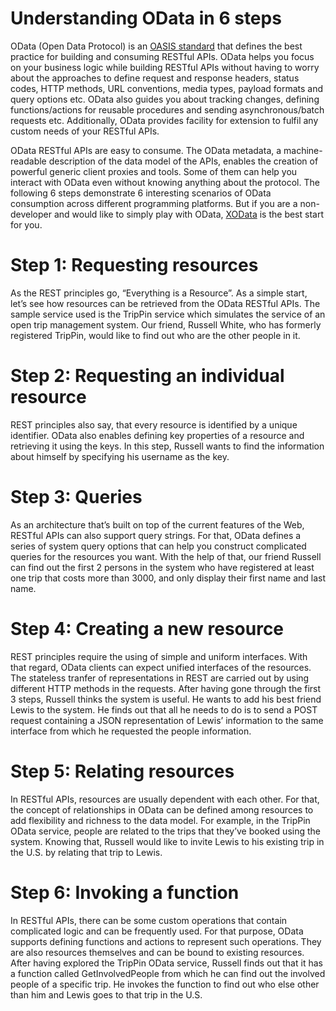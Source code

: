 # Understanding OData in 6 steps
OData (Open Data Protocol) is an [OASIS standard](https://www.oasis-open.org/committees/tc_home.php?wg_abbrev=odata) that defines the best practice for building and consuming RESTful APIs. OData helps you focus on your business logic while building RESTful APIs without having to worry about the approaches to define request and response headers, status codes, HTTP methods, URL conventions, media types, payload formats and query options etc. OData also guides you about tracking changes, defining functions/actions for reusable procedures and sending asynchronous/batch requests etc. Additionally, OData provides facility for extension to fulfil any custom needs of your RESTful APIs.

OData RESTful APIs are easy to consume. The OData metadata, a machine-readable description of the data model of the APIs, enables the creation of powerful generic client proxies and tools. Some of them can help you interact with OData even without knowing anything about the protocol. The following 6 steps demonstrate 6 interesting scenarios of OData consumption across different programming platforms. But if you are a non-developer and would like to simply play with OData, [XOData](http://pragmatiqa.com/xodata/) is the best start for you.

# Step 1: Requesting resources
As the REST principles go, “Everything is a Resource”. As a simple start, let’s see how resources can be retrieved from the OData RESTful APIs. The sample service used is the TripPin service which simulates the service of an open trip management system. Our friend, Russell White, who has formerly registered TripPin, would like to find out who are the other people in it.

# Step 2: Requesting an individual resource
REST principles also say, that every resource is identified by a unique identifier. OData also enables defining key properties of a resource and retrieving it using the keys. In this step, Russell wants to find the information about himself by specifying his username as the key.

# Step 3: Queries
As an architecture that’s built on top of the current features of the Web, RESTful APIs can also support query strings. For that, OData defines a series of system query options that can help you construct complicated queries for the resources you want. With the help of that, our friend Russell can find out the first 2 persons in the system who have registered at least one trip that costs more than 3000, and only display their first name and last name.

# Step 4: Creating a new resource
REST principles require the using of simple and uniform interfaces. With that regard, OData clients can expect unified interfaces of the resources. The stateless tranfer of representations in REST are carried out by using different HTTP methods in the requests. After having gone through the first 3 steps, Russell thinks the system is useful. He wants to add his best friend Lewis to the system. He finds out that all he needs to do is to send a POST request containing a JSON representation of Lewis’ information to the same interface from which he requested the people information.

# Step 5: Relating resources
In RESTful APIs, resources are usually dependent with each other. For that, the concept of relationships in OData can be defined among resources to add flexibility and richness to the data model. For example, in the TripPin OData service, people are related to the trips that they’ve booked using the system. Knowing that, Russell would like to invite Lewis to his existing trip in the U.S. by relating that trip to Lewis.

# Step 6: Invoking a function
In RESTful APIs, there can be some custom operations that contain complicated logic and can be frequently used. For that purpose, OData supports defining functions and actions to represent such operations. They are also resources themselves and can be bound to existing resources. After having explored the TripPin OData service, Russell finds out that it has a function called GetInvolvedPeople from which he can find out the involved people of a specific trip. He invokes the function to find out who else other than him and Lewis goes to that trip in the U.S.
